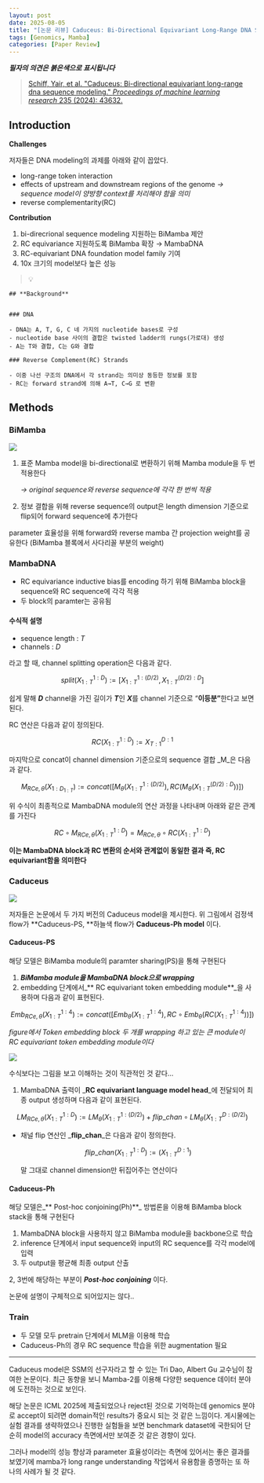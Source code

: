 ```yaml
---
layout: post
date: 2025-08-05
title: "[논문 리뷰] Caduceus: Bi-Directional Equivariant Long-Range DNA Sequence Modeling"
tags: [Genomics, Mamba]
categories: [Paper Review]
---
```


<span class="notion-red">_**필자의 의견은 붉은색으로 표시됩니다**_</span>


> [Schiff, Yair, et al. "Caduceus: Bi-directional equivariant long-range dna sequence modeling." ](https://pmc.ncbi.nlm.nih.gov/articles/PMC12189541/)[_Proceedings of machine learning research_](https://pmc.ncbi.nlm.nih.gov/articles/PMC12189541/)[ 235 (2024): 43632.](https://pmc.ncbi.nlm.nih.gov/articles/PMC12189541/)



## Introduction


**Challenges**


저자들은 DNA modeling의 과제를 아래와 같이 꼽았다.

- long-range token interaction
- effects of upstream and downstream regions of the genome 
_→ sequence model이 양방향 context를 처리해야 함을 의미_
- reverse complementarity(RC)

**Contribution**

1. bi-direcrional sequence modeling 지원하는 BiMamba 제안
1. RC equivariance 지원하도록 BiMamba 확장 → MambaDNA
1. RC-equivariant DNA foundation model family 기여
1. 10x 크기의 model보다 높은 성능

> 💡 


	## **Background**


	### DNA

	- DNA는 A, T, G, C 네 가지의 nucleotide bases로 구성
	- nucleotide base 사이의 결합은 twisted ladder의 rungs(가로대) 생성
	- A는 T와 결합, C는 G와 결합

	### Reverse Complement(RC) Strands

	- 이중 나선 구조의 DNA에서 각 strand는 의미상 동등한 정보를 포함
	- RC는 forward strand에 의해 A→T, C→G 로 변환


## Methods



### BiMamba


![](https://prod-files-secure.s3.us-west-2.amazonaws.com/542b861c-36a8-4051-84e5-8804b6728dba/2c247d59-7815-4980-99f0-8f0d21f445a7/image.png?X-Amz-Algorithm=AWS4-HMAC-SHA256&X-Amz-Content-Sha256=UNSIGNED-PAYLOAD&X-Amz-Credential=ASIAZI2LB466RXWS5FFH%2F20251002%2Fus-west-2%2Fs3%2Faws4_request&X-Amz-Date=20251002T121417Z&X-Amz-Expires=3600&X-Amz-Security-Token=IQoJb3JpZ2luX2VjEJT%2F%2F%2F%2F%2F%2F%2F%2F%2F%2FwEaCXVzLXdlc3QtMiJIMEYCIQC%2FZ5mkQqGOAFHy4scvYS%2Fqa8t5wG8urwgusGFTchuWZgIhAIjKbkSRjLWtH3%2B5I8TJSpZoVWTvS6PKt0w7nyHMxK19Kv8DCCwQABoMNjM3NDIzMTgzODA1Igy50cMaH2wmoykW9N4q3APwrJtxwcP43EO0Z85aQUMX4NDABtzt85oznkqCD2Um9Rfl6dSDPFLQuLr51R81NzrOFw918htUSTji%2BwenQsvoJpjROMxcecYGoJpSEKaNQUkppIRNQC5YSgP5iyhdPW5LnKwnEsObntRDl1AinhKTc%2Bj%2FlpuYV1tWD07wz9Axx5P6AwKRMtrmKhhF5fit4Z1YZhkriNiCPwfmrbLMaHn%2BXrpgT2LdN2CfCvxXuIXIzBMxDNVyr4ImiQcjnvBZomndNtTw%2BDjNeGBGLwQt9x7B4O4fov9WZIDnWCc%2FV12LlAeDh%2BNEmj9If5%2Bu3Xwr7DK5x0mrqDg6xcSxbtfvjZR0nwEBT%2FLuJyXqDymtZWi5%2FbtzGa1zmVjKIJGHcJVMrZeojetdfmd2lbgiwAZAexmMVROpPPMfbPHm1pRiXb5eV7R3ByKqSvjb9u5fskCGcTZEhZuEuCbYATO218ALMO0PlxwM6HoXiaCTeXzsuFoBtZaA%2F7X3mVozSvfhKVd%2FAhNWcT6R50HGYSFwEYU3gjGrabL9UfM%2B03plT6CtPx6cssUPbrAwuvS3vKctbuXv6rCwMcSB6tYZdxwmxRnKXzHA8R%2B9m7CTgabryITT3TJUH3TXw6HpRkgA5ENo9zDFw%2FnGBjqkAVW3Oc7jWQlpja1YRey5eAAbpnB%2F3q9dzEZQvrGGwIAiUskTElKJWA3KyfN8kdyG7ucFmCSmJGLoMpmP50xAje6ksl3YTE2%2Fp7xlSS2XVPqybpg%2F71CACegAI5KMvV5tuB3Jc2bJg3XJyoX7Z9v2kju8Lnc%2F7DID2p6ADJV7NFDqani039KPO23nkQQl9vl7kRPV5h%2Fwf1MGR7a1%2B5oGn212X7dt&X-Amz-Signature=4f89f157a3efa2ba9fae745fbae895553d0f2fc8556c11b1ed5eaa100c170b21&X-Amz-SignedHeaders=host&x-amz-checksum-mode=ENABLED&x-id=GetObject)

1. 표준 Mamba model을 bi-directional로 변환하기 위해 Mamba module을 두 번 적용한다

	_→ original sequence와 reverse sequence에 각각 한 번씩 적용_

1. 정보 결합을 위해 reverse sequence의 output은 length dimension 기준으로 flip되어 forward sequence에 추가한다

parameter 효율성을 위해 forward와 reverse mamba 간 projection weight를 공유한다 (BiMamba 블록에서 사다리꼴 부분의 weight)



### MambaDNA

- RC equivariance inductive bias를 encoding 하기 위해 BiMamba block을 sequence와 RC sequence에 각각 적용
- 두 block의 paramter는 공유됨


#### 수식적 설명

- sequence length : _T_
- channels : _D_

라고 할 때,  channel splitting operation은 다음과 같다.


$$
split(X^{1:D}_{1:T}):=[X^{1:(D/2)}_{1:T},X^{(D/2):D}_{1:T}]
$$


<span class="notion-red">쉽게 말해 </span><span class="notion-red">_**D**_</span><span class="notion-red"> channel을 가진 길이가 </span><span class="notion-red">_**T**_</span><span class="notion-red">인 </span><span class="notion-red">_**X**_</span><span class="notion-red">를 channel 기준으로 “</span><span class="notion-red">**이등분”**</span><span class="notion-red">한다고 보면 된다.</span>


RC 연산은 다음과 같이 정의된다.


$$
RC(X^{1:D}_{1:T}):=X^{D:1}_{T:1}
$$


마지막으로 concat이 channel dimension 기준으로의 sequence 결합 _M_은 다음과 같다.


$$
M_{RCe,\theta}(X_{1:D_{1:T}}):=concat([M_{\theta}(X^{1:(D/2)}_{1:T}),RC(M_{\theta}(X^{(D/2):D}_{1:T}))])
$$


위 수식이 최종적으로 MambaDNA module의 연산 과정을 나타내며 아래와 같은 관계를 가진다


$$
RC\circ M_{RCe,\theta}(X^{1:D}_{1:T}) = M_{RCe,\theta} \circ RC(X^{1:D}_{1:T})
$$


**이는 MambaDNA block과 RC 변환의 순서와 관계없이 동일한 결과 즉, RC equivariant함을 의미한다**



### Caduceus


![](https://prod-files-secure.s3.us-west-2.amazonaws.com/542b861c-36a8-4051-84e5-8804b6728dba/f94a60d7-8145-473b-aef9-7c68d3ec604a/image.png?X-Amz-Algorithm=AWS4-HMAC-SHA256&X-Amz-Content-Sha256=UNSIGNED-PAYLOAD&X-Amz-Credential=ASIAZI2LB466RXWS5FFH%2F20251002%2Fus-west-2%2Fs3%2Faws4_request&X-Amz-Date=20251002T121417Z&X-Amz-Expires=3600&X-Amz-Security-Token=IQoJb3JpZ2luX2VjEJT%2F%2F%2F%2F%2F%2F%2F%2F%2F%2FwEaCXVzLXdlc3QtMiJIMEYCIQC%2FZ5mkQqGOAFHy4scvYS%2Fqa8t5wG8urwgusGFTchuWZgIhAIjKbkSRjLWtH3%2B5I8TJSpZoVWTvS6PKt0w7nyHMxK19Kv8DCCwQABoMNjM3NDIzMTgzODA1Igy50cMaH2wmoykW9N4q3APwrJtxwcP43EO0Z85aQUMX4NDABtzt85oznkqCD2Um9Rfl6dSDPFLQuLr51R81NzrOFw918htUSTji%2BwenQsvoJpjROMxcecYGoJpSEKaNQUkppIRNQC5YSgP5iyhdPW5LnKwnEsObntRDl1AinhKTc%2Bj%2FlpuYV1tWD07wz9Axx5P6AwKRMtrmKhhF5fit4Z1YZhkriNiCPwfmrbLMaHn%2BXrpgT2LdN2CfCvxXuIXIzBMxDNVyr4ImiQcjnvBZomndNtTw%2BDjNeGBGLwQt9x7B4O4fov9WZIDnWCc%2FV12LlAeDh%2BNEmj9If5%2Bu3Xwr7DK5x0mrqDg6xcSxbtfvjZR0nwEBT%2FLuJyXqDymtZWi5%2FbtzGa1zmVjKIJGHcJVMrZeojetdfmd2lbgiwAZAexmMVROpPPMfbPHm1pRiXb5eV7R3ByKqSvjb9u5fskCGcTZEhZuEuCbYATO218ALMO0PlxwM6HoXiaCTeXzsuFoBtZaA%2F7X3mVozSvfhKVd%2FAhNWcT6R50HGYSFwEYU3gjGrabL9UfM%2B03plT6CtPx6cssUPbrAwuvS3vKctbuXv6rCwMcSB6tYZdxwmxRnKXzHA8R%2B9m7CTgabryITT3TJUH3TXw6HpRkgA5ENo9zDFw%2FnGBjqkAVW3Oc7jWQlpja1YRey5eAAbpnB%2F3q9dzEZQvrGGwIAiUskTElKJWA3KyfN8kdyG7ucFmCSmJGLoMpmP50xAje6ksl3YTE2%2Fp7xlSS2XVPqybpg%2F71CACegAI5KMvV5tuB3Jc2bJg3XJyoX7Z9v2kju8Lnc%2F7DID2p6ADJV7NFDqani039KPO23nkQQl9vl7kRPV5h%2Fwf1MGR7a1%2B5oGn212X7dt&X-Amz-Signature=66349560c0c0372a1a9345bec8019be98715732a28700e691869e8863abe4b8e&X-Amz-SignedHeaders=host&x-amz-checksum-mode=ENABLED&x-id=GetObject)


저자들은 논문에서 두 가지 버전의 Caduceus model을 제시한다. 위 그림에서 검정색 flow가 **Caduceus-PS, **하늘색 flow가 **Caduceus-Ph model** 이다.



#### Caduceus-PS


해당 모델은 BiMamba module의 paramter sharing(PS)을 통해 구현된다

1. _**BiMamba module을 MambaDNA block으로 wrapping**_
1. embedding 단계에서_** RC equivariant token embedding module**_을 사용하며 다음과 같이 표현된다.

$$
Emb_{RCe,\theta}(X^{1:4}_{1:T}):=concat([Emb_{\theta}(X^{1:4}_{1:T}),RC \circ Emb_{\theta}(RC(X^{1:4}_{1:T}))])
$$


_figure에서 Token embedding block 두 개를 wrapping 하고 있는 큰 module이 RC equivariant token embedding module이다_


![](https://prod-files-secure.s3.us-west-2.amazonaws.com/542b861c-36a8-4051-84e5-8804b6728dba/b175e4da-71eb-4e91-8c23-a06dabe673c9/image.png?X-Amz-Algorithm=AWS4-HMAC-SHA256&X-Amz-Content-Sha256=UNSIGNED-PAYLOAD&X-Amz-Credential=ASIAZI2LB466RXWS5FFH%2F20251002%2Fus-west-2%2Fs3%2Faws4_request&X-Amz-Date=20251002T121417Z&X-Amz-Expires=3600&X-Amz-Security-Token=IQoJb3JpZ2luX2VjEJT%2F%2F%2F%2F%2F%2F%2F%2F%2F%2FwEaCXVzLXdlc3QtMiJIMEYCIQC%2FZ5mkQqGOAFHy4scvYS%2Fqa8t5wG8urwgusGFTchuWZgIhAIjKbkSRjLWtH3%2B5I8TJSpZoVWTvS6PKt0w7nyHMxK19Kv8DCCwQABoMNjM3NDIzMTgzODA1Igy50cMaH2wmoykW9N4q3APwrJtxwcP43EO0Z85aQUMX4NDABtzt85oznkqCD2Um9Rfl6dSDPFLQuLr51R81NzrOFw918htUSTji%2BwenQsvoJpjROMxcecYGoJpSEKaNQUkppIRNQC5YSgP5iyhdPW5LnKwnEsObntRDl1AinhKTc%2Bj%2FlpuYV1tWD07wz9Axx5P6AwKRMtrmKhhF5fit4Z1YZhkriNiCPwfmrbLMaHn%2BXrpgT2LdN2CfCvxXuIXIzBMxDNVyr4ImiQcjnvBZomndNtTw%2BDjNeGBGLwQt9x7B4O4fov9WZIDnWCc%2FV12LlAeDh%2BNEmj9If5%2Bu3Xwr7DK5x0mrqDg6xcSxbtfvjZR0nwEBT%2FLuJyXqDymtZWi5%2FbtzGa1zmVjKIJGHcJVMrZeojetdfmd2lbgiwAZAexmMVROpPPMfbPHm1pRiXb5eV7R3ByKqSvjb9u5fskCGcTZEhZuEuCbYATO218ALMO0PlxwM6HoXiaCTeXzsuFoBtZaA%2F7X3mVozSvfhKVd%2FAhNWcT6R50HGYSFwEYU3gjGrabL9UfM%2B03plT6CtPx6cssUPbrAwuvS3vKctbuXv6rCwMcSB6tYZdxwmxRnKXzHA8R%2B9m7CTgabryITT3TJUH3TXw6HpRkgA5ENo9zDFw%2FnGBjqkAVW3Oc7jWQlpja1YRey5eAAbpnB%2F3q9dzEZQvrGGwIAiUskTElKJWA3KyfN8kdyG7ucFmCSmJGLoMpmP50xAje6ksl3YTE2%2Fp7xlSS2XVPqybpg%2F71CACegAI5KMvV5tuB3Jc2bJg3XJyoX7Z9v2kju8Lnc%2F7DID2p6ADJV7NFDqani039KPO23nkQQl9vl7kRPV5h%2Fwf1MGR7a1%2B5oGn212X7dt&X-Amz-Signature=61d7c2b7c3320fdc46e44ccd0e037fccfb56af05cd68fa746250f0299a38eecb&X-Amz-SignedHeaders=host&x-amz-checksum-mode=ENABLED&x-id=GetObject)


<span class="notion-red">수식보다는 그림을 보고 이해하는 것이 직관적인 것 같다…</span>

1. MambaDNA 출력이 _**RC equivariant language model head**_에 전달되어 최종 output 생성하며 다음과 같이 표현된다.

$$
LM_{RCe,\theta}(X^{1:D}_{1:T}):= LM_{\theta}(X^{1:(D/2)}_{1:T})+flip\_chan\circ LM_{\theta}(X^{D:(D/2)}_{1:T})
$$

- 채널 flip 연산인 _**flip\_chan**_은 다음과 같이 정의한다.

	$$
	flip\_chan(X^{1:D}_{1:T}):=(X^{D:1}_{1:T})
	$$


	말 그대로 channel dimension만 뒤집어주는 연산이다



#### Caduceus-Ph


해당 모델은_** Post-hoc conjoining(Ph)**_ 방법론을 이용해 BiMamba block stack을 통해 구현된다

1. MambaDNA block을 사용하지 않고 BiMamba module을 backbone으로 학습
1. inference 단계에서 input sequence와 input의 RC sequence를 각각 model에 입력
1. 두 output을 평균해 최종 output 산출

2, 3번에 해당하는 부분이 _**Post-hoc conjoining**_ 이다.


<span class="notion-red">논문에 설명이 구체적으로 되어있지는 않다..</span>



### Train

- 두 모델 모두 pretrain 단계에서 MLM을 이용해 학습
- Caduceus-Ph의 경우 RC sequence 학습을 위한 augmentation 필요

---


<span class="notion-red">Caduceus model은 SSM의 선구자라고 할 수 있는 Tri Dao, Albert Gu 교수님이 참여한 논문이다. 최근 동향을 보니 Mamba-2를 이용해 다양한 sequence 데이터 분야에 도전하는 것으로 보인다.</span>


<span class="notion-red">해당 논문은 ICML 2025에 제출되었으나 reject된 것으로 기억하는데 genomics 분야로 accept이 되려면 domain적인 results가 중요시 되는 것 같은 느낌이다. 게시물에는 실험 결과를 생략하였으나 진행한 실험들을 보면 benchmark dataset에 국한되어 단순히 model의 accuracy 측면에서만 보여준 것 같은 경향이 있다.</span>


<span class="notion-red">그러나 model의 성능 향상과 parameter 효율성이라는 측면에 있어서는 좋은 결과를 보였기에 mamba가 long range understanding 작업에서 유용함을 증명하는 또 하나의 사례가 될 것 같다.</span>

